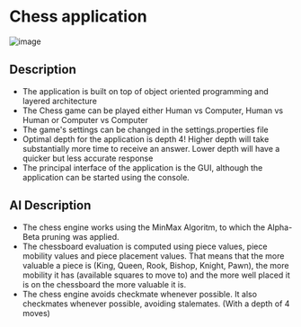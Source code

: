 # Chess application

![image](https://user-images.githubusercontent.com/74305289/104131799-742e2580-5381-11eb-8fc3-89776c666d27.png)

## Description
- The application is built on top of object oriented programming and layered architecture
- The Chess game can be played either Human vs Computer, Human vs Human or Computer vs Computer
- The game's settings can be changed in the settings.properties file
- Optimal depth for the application is depth 4! Higher depth will take substantially more time to receive an answer. Lower depth will have a quicker but less accurate response
- The principal interface of the application is the GUI, although the application can be started using the console.

## AI Description
- The chess engine works using the MinMax Algoritm, to which the Alpha-Beta pruning was applied.
- The chessboard evaluation is computed using piece values, piece mobility values and piece placement values. That means that the more valuable a piece is (King, Queen, Rook, Bishop, Knight, Pawn), the more mobility it has (available squares to move to) and the more well placed it is on the chessboard the more valuable it is.
- The chess engine avoids checkmate whenever possible. It also checkmates whenever possible, avoiding stalemates. (With a depth of 4 moves)
